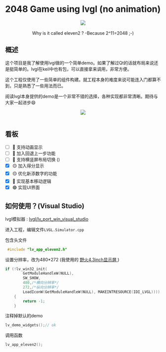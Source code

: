 # 2048 Game using lvgl (no animation)

<p align = "center">
	<img src="image/2048.png">
<br><br>
Why is it called eleven2 ?  -Because 2^11=2048   ;-)




## 概述	

​	这个项目是我了解使用lvgl做的一个简单demo。如果了解过Qt的话就布局来说还是挺简单的。lvgl在keil中也有包，可以直接拿来调用，非常方便。


​	这个工程仅使用了一些简单的组件构建。就工程本身的难度来说可能连入门都算不到，只是熟悉了一些用法而已。


​	阅读lvgl本身提供的demo是一个非常不错的选择，各种实现都非常清晰。期待与大家一起进步😄

<p align = "center">
	<img src="image/readme/image-20221003204237256.png">
<br><br>

## 看板

- [ ] 🔵 支持动画显示
- [ ] 🔵 加入回退上一步功能
- [ ] 🔵 支持横竖屏布局切换 ()
- [x] 🟡 加入得分显示
- [x] 🟡 优化新添数字的功能 
- [x] 🔴 实现基本移动逻辑 
- [x] 🟢 实现UI界面 

## 如何使用？(Visual Studio)

lvgl模拟器 : [lvgl/lv_port_win_visual_studio](https://github.com/lvgl/lv_port_win_visual_studio)

进入工程，编辑文件`LVGL.Simulator.cpp` 

包含头文件

```c
 #include "lv_app_eleven2.h"
```

设置分辨率，改为480*272 (我使用的 [野火4.3inch显示屏 ](https://detail.tmall.com/item.htm?id=622582431607) ) 

```c
if (!lv_win32_init(
        GetModuleHandleW(NULL),
        SW_SHOW,
        480,/*横向分辨率*/
        272,/*纵向分辨率*/
        LoadIconW(GetModuleHandleW(NULL), MAKEINTRESOURCE(IDI_LVGL))))
    {
        return -1;
    }
```

注释掉默认的demo

```c
lv_demo_widgets();// ok
```

调用函数

```c
lv_app_eleven2();
```

 

